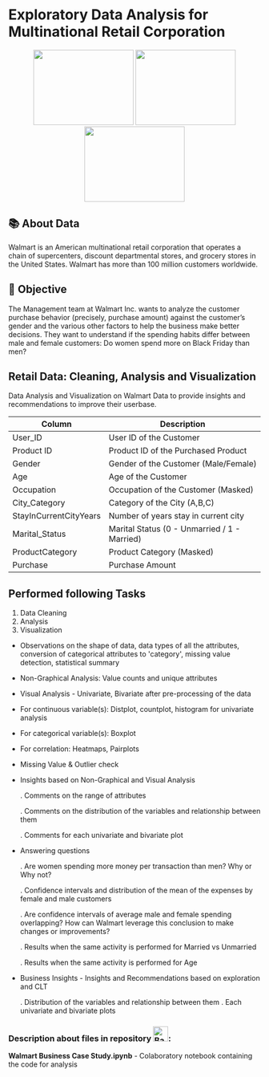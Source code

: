 # Exploratory Data Analysis for Multinational Retail Corporation
<div align="center">
  <img src="https://github.com/yashika-malhotra/Walmart-Business-Case-Study/assets/154385962/24246d7f-b8f1-4ff8-8c66-142999cd9f9a" width = 200 height =150/>
  <img src="https://github.com/yashika-malhotra/Walmart-Business-Case-Study/assets/154385962/94c9b804-ebb0-41c3-b9cc-277e529b9561" width = 200 height =150/>
  <img src="https://github.com/yashika-malhotra/Walmart-Business-Case-Study/assets/154385962/46770af5-bfed-4b53-a42c-312423b92823" width = 200 height =150/>
</div>

## 📚 About Data
Walmart is an American multinational retail corporation that operates a chain of supercenters, discount departmental stores, and grocery stores in the United States.
Walmart has more than 100 million customers worldwide.

## 🎯 Objective
The Management team at Walmart Inc. wants to analyze the customer purchase behavior (precisely, purchase amount) against the customer’s gender and the various other factors to help the business make better decisions. They want to understand if the spending habits differ between male and female customers: Do women spend more on Black Friday than men?

## Retail Data: Cleaning, Analysis and Visualization
Data Analysis and Visualization on Walmart Data to provide insights and recommendations to improve their userbase.

Column | Description | 
--- | --- 
User_ID | User ID of the Customer | 
Product ID | Product ID of the Purchased Product | 
Gender | Gender of the Customer (Male/Female) | 
Age | Age of the Customer| 
Occupation | 	Occupation of the Customer (Masked) |
City_Category | Category of the City (A,B,C) | 
StayInCurrentCityYears | Number of years stay in current city | 
Marital_Status |  Marital Status (0 - Unmarried / 1 - Married) | 
ProductCategory | Product Category (Masked) | 
Purchase | Purchase Amount | 


## Performed following Tasks
1. Data Cleaning
2. Analysis
3. Visualization

- Observations on the shape of data, data types of all the attributes, conversion of categorical attributes to 'category', missing value detection, statistical summary

- Non-Graphical Analysis: Value counts and unique attributes ​
- Visual Analysis - Univariate, Bivariate after pre-processing of the data
- For continuous variable(s): Distplot, countplot, histogram for univariate analysis 
- For categorical variable(s): Boxplot 
- For correlation: Heatmaps, Pairplots 
- Missing Value & Outlier check

- Insights based on Non-Graphical and Visual Analysis
  
    . Comments on the range of attributes
  
    . Comments on the distribution of the variables and relationship between them
  
    . Comments for each univariate and bivariate plot

- Answering questions
  
  . Are women spending more money per transaction than men? Why or Why not?
  
  . Confidence intervals and distribution of the mean of the expenses by female and male customers
  
  . Are confidence intervals of average male and female spending overlapping? How can Walmart leverage this conclusion to make changes or improvements?
  
  . Results when the same activity is performed for Married vs Unmarried
  
  . Results when the same activity is performed for Age
  

- Business Insights - Insights and Recommendations based on exploration and CLT
  
  . Distribution of the variables and relationship between them
  . Each univariate and bivariate plots


### Description about files in repository <img src="https://raw.githubusercontent.com/Tarikul-Islam-Anik/Animated-Fluent-Emojis/master/Emojis/Hand%20gestures/Backhand%20Index%20Pointing%20Down%20Light%20Skin%20Tone.png" alt="Backhand Index Pointing Down Light Skin Tone" width="30" height="30" />:


**Walmart Business Case Study.ipynb** - Colaboratory notebook containing the code for analysis
